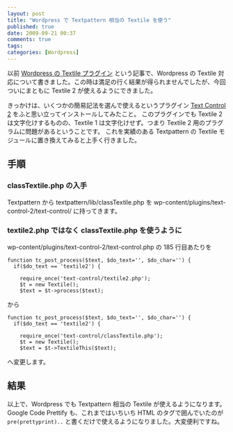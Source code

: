 ```yaml
---
layout: post
title: "Wordpress で Textpattern 相当の Textile を使う"
published: true
date: 2009-09-21 00:37
comments: true
tags:
categories: [Wordpress]
---
```


以前 [Wordpress の Textile プラグイン](/blog/2009/08/02/wordpress-textile-plugin/) という記事で、Wordpress の Textile 対応について書きました。この時は満足の行く結果が得られませんでしたが、今回ついにまともに Textile 2 が使えるようにできました。

きっかけは、いくつかの簡易記法を選んで使えるというプラグイン [Text Control 2](http://wordpress.org/extend/plugins/text-control-2/) をふと思い立ってインストールしてみたこと。
このプラグインでも Textile 2 は文字化けするものの、Textile 1 は文字化けせず。つまり Textile 2 用のプラグラムに問題があるということです。
これを実績のある Textpattern の Textile モジュールに置き換えてみると上手く行きました。

## 手順

### classTextile.php の入手

Textpattern から textpattern/lib/classTextile.php を wp-content/plugins/text-control-2/text-control/ に持ってきます。

### textile2.php ではなく classTextile.php を使うように

wp-content/plugins/text-control-2/text-control.php の 185 行目あたりを

```
function tc_post_process($text, $do_text='', $do_char='') {
  if($do_text == 'textile2') {

    require_once('text-control/textile2.php');
    $t = new Textile();
    $text = $t->process($text);
```

から

```
function tc_post_process($text, $do_text='', $do_char='') {
  if($do_text == 'textile2') {

    require_once('text-control/classTextile.php');
    $t = new Textile();
    $text = $t->TextileThis($text);
```

へ変更します。

## 結果

以上で、Wordpress でも Textpattern 相当の Textile が使えるようになります。
Google Code Prettify も、これまではいちいち HTML のタグで囲んでいたのが `pre(prettyprint)..` と書くだけで使えるようになりました。大変便利ですね。
